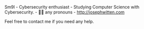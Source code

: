 Sm9l
\- Cybersecurity enthusiast
\- Studying Computer Science with Cybersecurity.
\- 🏳️‍🌈 any pronouns
\- http://josephwitten.com

Feel free to contact me if you need any help.
